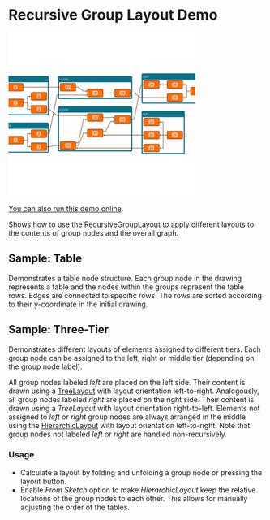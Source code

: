 # Recursive Group Layout Demo

<img src="../../resources/image/recursivegroup.png" alt="demo-thumbnail" height="320"/>

[You can also run this demo online](https://live.yworks.com/demos/layout/recursivegroup/index.html).

Shows how to use the [RecursiveGroupLayout](https://docs.yworks.com/yfileshtml/#/api/RecursiveGroupLayout) to apply different layouts to the contents of group nodes and the overall graph.

## Sample: Table

Demonstrates a table node structure. Each group node in the drawing represents a table and the nodes within the groups represent the table rows. Edges are connected to specific rows. The rows are sorted according to their y-coordinate in the initial drawing.

## Sample: Three-Tier

Demonstrates different layouts of elements assigned to different tiers. Each group node can be assigned to the left, right or middle tier (depending on the group node label).

All group nodes labeled _left_ are placed on the left side. Their content is drawn using a [TreeLayout](https://docs.yworks.com/yfileshtml/#/api/TreeLayout) with layout orientation left-to-right. Analogously, all group nodes labeled _right_ are placed on the right side. Their content is drawn using a _TreeLayout_ with layout orientation right-to-left. Elements not assigned to _left_ or _right_ group nodes are always arranged in the middle using the [HierarchicLayout](https://docs.yworks.com/yfileshtml/#/api/HierarchicLayout) with layout orientation left-to-right. Note that group nodes not labeled _left_ or _right_ are handled non-recursively.

### Usage

- Calculate a layout by folding and unfolding a group node or pressing the layout button.
- Enable _From Sketch_ option to make _HierarchicLayout_ keep the relative locations of the group nodes to each other. This allows for manually adjusting the order of the tables.
